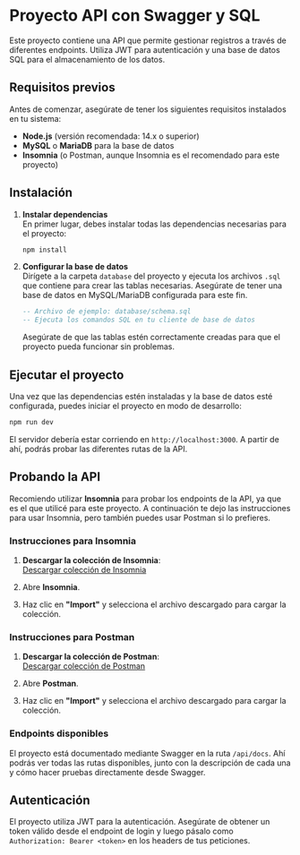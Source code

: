 
# Proyecto API con Swagger y SQL

Este proyecto contiene una API que permite gestionar registros a través de diferentes endpoints. Utiliza JWT para autenticación y una base de datos SQL para el almacenamiento de los datos.

## Requisitos previos

Antes de comenzar, asegúrate de tener los siguientes requisitos instalados en tu sistema:

- **Node.js** (versión recomendada: 14.x o superior)
- **MySQL** o **MariaDB** para la base de datos
- **Insomnia** (o Postman, aunque Insomnia es el recomendado para este proyecto)

## Instalación

1. **Instalar dependencias**  
   En primer lugar, debes instalar todas las dependencias necesarias para el proyecto:

   ```bash
   npm install
   ```

2. **Configurar la base de datos**  
   Dirígete a la carpeta `database` del proyecto y ejecuta los archivos `.sql` que contiene para crear las tablas necesarias. Asegúrate de tener una base de datos en MySQL/MariaDB configurada para este fin.

   ```sql
   -- Archivo de ejemplo: database/schema.sql
   -- Ejecuta los comandos SQL en tu cliente de base de datos
   ```

   Asegúrate de que las tablas estén correctamente creadas para que el proyecto pueda funcionar sin problemas.

## Ejecutar el proyecto

Una vez que las dependencias estén instaladas y la base de datos esté configurada, puedes iniciar el proyecto en modo de desarrollo:

```bash
npm run dev
```

El servidor debería estar corriendo en `http://localhost:3000`. A partir de ahí, podrás probar las diferentes rutas de la API.

## Probando la API

Recomiendo utilizar **Insomnia** para probar los endpoints de la API, ya que es el que utilicé para este proyecto. A continuación te dejo las instrucciones para usar Insomnia, pero también puedes usar Postman si lo prefieres.

### Instrucciones para Insomnia

1. **Descargar la colección de Insomnia**:  
   [Descargar colección de Insomnia](./mi-coleccion.json)

2. Abre **Insomnia**.
3. Haz clic en **"Import"** y selecciona el archivo descargado para cargar la colección.

### Instrucciones para Postman

1. **Descargar la colección de Postman**:  
   [Descargar colección de Postman](./mi-coleccion.json)

2. Abre **Postman**.
3. Haz clic en **"Import"** y selecciona el archivo descargado para cargar la colección.

### Endpoints disponibles

El proyecto está documentado mediante Swagger en la ruta `/api/docs`. Ahí podrás ver todas las rutas disponibles, junto con la descripción de cada una y cómo hacer pruebas directamente desde Swagger.

## Autenticación

El proyecto utiliza JWT para la autenticación. Asegúrate de obtener un token válido desde el endpoint de login y luego pásalo como `Authorization: Bearer <token>` en los headers de tus peticiones.
